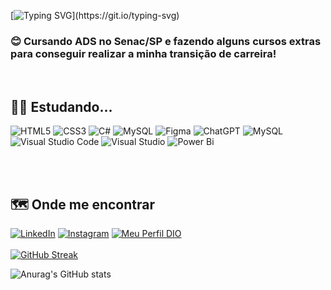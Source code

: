 [![Typing SVG](https://readme-typing-svg.demolab.com?font=Comic+sans&pause=1000&color=AB3DEE&multiline=true&random=false&width=335&height=60&lines=Ol%C3%A1%2C+seja+bem+vindo!)](https://git.io/typing-svg)

### :blush: Cursando ADS no Senac/SP e fazendo alguns cursos extras para conseguir realizar a minha transição de carreira!
<br>

## :woman_technologist:	 Estudando...
![HTML5](https://img.shields.io/badge/HTML5-E34F26?style=for-the-badge&logo=html5&logoColor=white)
![CSS3](https://img.shields.io/badge/CSS3-1572B6?style=for-the-badge&logo=css3&logoColor=white)
![C#](https://img.shields.io/badge/C%23-239120?style=for-the-badge&logo=c-sharp&logoColor=white)
![MySQL](https://img.shields.io/badge/MySQL-00000F?style=for-the-badge&logo=mysql&logoColor=white)
![Figma](https://img.shields.io/badge/Figma-696969?style=for-the-badge&logo=figma&logoColor=figma)
![ChatGPT](https://img.shields.io/badge/chatGPT-74aa9c?style=for-the-badge&logo=openai&logoColor=white)
![MySQL](https://img.shields.io/badge/mysql-4479A1.svg?style=for-the-badge&logo=mysql&logoColor=white)
![Visual Studio Code](https://img.shields.io/badge/Visual%20Studio%20Code-0078d7.svg?style=for-the-badge&logo=visual-studio-code&logoColor=white)
![Visual Studio](https://img.shields.io/badge/Visual%20Studio-5C2D91.svg?style=for-the-badge&logo=visual-studio&logoColor=white)
![Power Bi](https://img.shields.io/badge/power_bi-F2C811?style=for-the-badge&logo=powerbi&logoColor=black)


<br><br>

## :world_map: Onde me encontrar
[![LinkedIn](https://img.shields.io/badge/LinkedIn-0077B5?style=for-the-badge&logo=linkedin&logoColor=white)](https://www.linkedin.com/in/christiane-magalhaes/)
[![Instagram](https://img.shields.io/badge/-Instagram-%23E4405F?style=for-the-badge&logo=instagram&logoColor=white)](https://www.instagram.com/chrismagalhaes_dev/)
[![Meu Perfil DIO](https://img.shields.io/badge/Meu%20Perfil%20DIO-30A3DC?style=for-the-badge)](https://www.dio.me/users/christianem_arcari)
<br><br>
[![GitHub Streak](https://streak-stats.demolab.com/?user=ChrisMaga&theme=bear&background=000&border=30A3DC&dates=FFF)](https://git.io/streak-stats)

![Anurag's GitHub stats](https://github-readme-stats.vercel.app/api?username=ChrisMaga&theme=material-palenight&show_icons=true)
